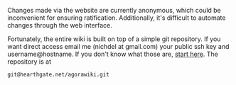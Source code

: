 Changes made via the website are currently anonymous, which could be inconvenient for ensuring ratification. Additionally, it's difficult to automate changes through the web interface.

Fortunately, the entire wiki is built on top of a simple git repository. If you want direct access email me (nichdel at gmail.com) your public ssh key and username@hostname. If you don't know what those are, [start here](https://git-scm.com/book/en/v2). The repository is at

    git@hearthgate.net/agorawiki.git